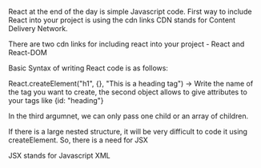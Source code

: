 React at the end of the day is simple Javascript code.
First way to include React into your project is using the cdn links
CDN stands for Content Delivery Network.

There are two cdn links for including react into your project - React and React-DOM

Basic Syntax of writing React code is as follows:

React.createElement("h1", {}, "This is a heading tag") -> Write the name of the tag you want to create, the second object allows to give attributes to your tags like {id: "heading"}

In the third argumnet, we can only pass one child or an array of children.

If there is a large nested structure, it will be very difficult to code it using createElement. So, there is a need for JSX

JSX stands for Javascript XML





